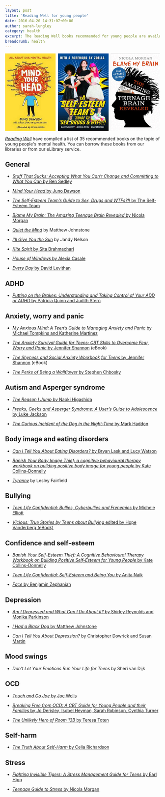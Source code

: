 ```yaml
---
layout: post
title: 'Reading Well for young people'
date: 2016-04-20 14:31:07+00:00
author: sarah-lungley
category: health
excerpt: The Reading Well books recommended for young people are available to borrow from our libraries.
breadcrumb: health
---
```

![The Self-Esteem Team’s Guide to Sex, Drugs and WTFs?!! by The Self-Esteem Team, Mind Your Head by Juno Dawson and Blame My Brain: The Amazing Teenage Brain Revealed by Nicola Morgan](/images/featured/featured-reading-well-for-young-people.jpg)

[<cite>Reading Well</cite>](http://reading-well.org.uk/books/books-on-prescription/young-people-s-mental-health) have compiled a list of 35 recommended books on the topic of young people's mental health. You can borrow these books from our libraries or from our eLibrary service.

## General

* [<cite>Stuff That Sucks: Accepting What You Can’t Change and Committing to What You Can</cite> by Ben Sedley](https://suffolk.spydus.co.uk/cgi-bin/spydus.exe/ENQ/OPAC/BIBENQ/2484221?QRY=CTIBIB%3C%20IRN(53719364)&amp;QRYTEXT=Stuff%20that%20sucks%20%3A%20accepting%20what%20you%20can%27t%20change%20and%20committing%20to%20what%20you%20can)

* [<cite>Mind Your Head</cite> by Juno Dawson](https://suffolk.spydus.co.uk/cgi-bin/spydus.exe/ENQ/OPAC/BIBENQ/2484664?QRY=CTIBIB%3C%20IRN(57962502)&amp;QRYTEXT=Mind%20your%20head)

* [<cite>The Self-Esteem Team’s Guide to Sex, Drugs and WTFs?!!</cite> by The Self-Esteem Team](https://suffolk.spydus.co.uk/cgi-bin/spydus.exe/ENQ/OPAC/BIBENQ/3535900?QRY=CTIBIB%3C%20IRN(55306896)&amp;QRYTEXT=The%20Self-Esteem%20Team%27s%20guide%20to%20sex%2C%20drugs%20%26%20WTFs%3F!!)

* [<cite>Blame My Brain: The Amazing Teenage Brain Revealed</cite> by Nicola Morgan](https://suffolk.spydus.co.uk/cgi-bin/spydus.exe/ENQ/OPAC/BIBENQ/2485524?QRY=CTIBIB%3C%20IRN(698397)&amp;QRYTEXT=Blame%20my%20brain%20%3A%20the%20amazing%20teenage%20brain%20revealed)

* [<cite>Quiet the Mind</a></cite> by Matthew Johnstone](https://suffolk.spydus.co.uk/cgi-bin/spydus.exe/ENQ/OPAC/BIBENQ/2485956?QRY=CTIBIB%3C%20IRN(1333080)&amp;QRYTEXT=Quiet%20the%20mind)

* [<cite>I’ll Give You the Sun</a></cite> by Jandy Nelson](https://suffolk.spydus.co.uk/cgi-bin/spydus.exe/ENQ/OPAC/BIBENQ/2486359?QRY=CTIBIB%3C%20IRN(47356484)&amp;QRYTEXT=I%27ll%20give%20you%20the%20sun)

* [<cite>Kite Spirit</cite> by Sita Brahmachari](https://suffolk.spydus.co.uk/cgi-bin/spydus.exe/ENQ/OPAC/BIBENQ/2486629?QRY=CTIBIB%3C%20IRN(20248644)&amp;QRYTEXT=Kite%20spirit)

* [<cite>House of Windows</cite> by Alexia Casale](https://suffolk.spydus.co.uk/cgi-bin/spydus.exe/ENQ/OPAC/BIBENQ/2487044?QRY=CTIBIB%3C%20IRN(1092139)&amp;QRYTEXT=House%20of%20windows)

* [<cite>Every Day</cite> by David Levithan](https://suffolk.spydus.co.uk/cgi-bin/spydus.exe/ENQ/OPAC/BIBENQ/2490757?QRY=CTIBIB%3C%20IRN(235225)&amp;QRYTEXT=Every%20day)

## ADHD

* [<cite>Putting on the Brakes: Understanding and Taking Control of Your ADD or ADHD</cite> by Patricia Quinn and Judith Stern](https://suffolk.spydus.co.uk/cgi-bin/spydus.exe/ENQ/OPAC/BIBENQ/7429915?QRY=CTIBIB%3C%20IRN(63831256)&amp;QRYTEXT=Putting%20on%20the%20brakes%20%3A%20understanding%20and%20taking%20control%20of%20your%20ADD%20or%20ADHD)

## Anxiety, worry and panic

* [<cite>My Anxious Mind: A Teen’s Guide to Managing Anxiety and Panic</cite> by Michael Tompkins and Katherine Martinez](https://suffolk.spydus.co.uk/cgi-bin/spydus.exe/ENQ/OPAC/BIBENQ/2494215?QRY=CTIBIB%3C%20IRN(1241917)&amp;QRYTEXT=My%20anxious%20mind%20%3A%20a%20teen%27s%20guide%20to%20managing%20anxiety%20and%20panic)

* [<cite>The Anxiety Survival Guide for Teens: CBT Skills to Overcome Fear, Worry and Panic</cite> by Jennifer Shannon](http://suffolklibraries.lib.overdrive.com/11CAD647-0210-4285-BF0F-8B900F964402/10/50/en/ContentDetails.htm?id=3405E646-659F-4030-915F-F429D55BFCFA) (eBook)

* [<cite>The Shyness and Social Anxiety Workbook for Teens</cite> by Jennifer Shannon](http://suffolklibraries.lib.overdrive.com/11CAD647-0210-4285-BF0F-8B900F964402/10/50/en/ContentDetails.htm?id=848B4D8B-3479-4E60-976A-213BFEB78BD3) (eBook)

* [<cite>The Perks of Being a Wallflower</cite> by Stephen Chbosky](https://suffolk.spydus.co.uk/cgi-bin/spydus.exe/ENQ/OPAC/BIBENQ/2491887?QRY=CTIBIB%3C%20IRN(704656)&amp;QRYTEXT=The%20perks%20of%20being%20a%20wallflower)

## Autism and Asperger syndrome

* [<cite>The Reason I Jump</cite> by Naoki Higashida](https://suffolk.spydus.co.uk/cgi-bin/spydus.exe/ENQ/OPAC/BIBENQ/2491489?QRY=CTIBIB%3C%20IRN(20750620)&amp;QRYTEXT=The%20reason%20I%20jump)

* [<cite>Freaks, Geeks and Asperger Syndrome: A User’s Guide to Adolescence</cite> by Luke Jackson](https://suffolk.spydus.co.uk/cgi-bin/spydus.exe/ENQ/OPAC/BIBENQ/2490097?QRY=CTIBIB%3C%20IRN(1603771)&amp;QRYTEXT=Freaks%2C%20geeks%20and%20Asperger%20syndrome%20%3A%20a%20user%20guide%20to%20adolescence)

* [<cite>The Curious Incident of the Dog in the Night-Time</cite> by Mark Haddon](https://suffolk.spydus.co.uk/cgi-bin/spydus.exe/ENQ/OPAC/BIBENQ/2491190?QRY=CTIBIB%3C%20IRN(133590)&amp;QRYTEXT=The%20curious%20incident%20of%20the%20dog%20in%20the%20night-time)

## Body image and eating disorders

* [<cite>Can I Tell You About Eating Disorders?</cite> by Bryan Lask and Lucy Watson](https://suffolk.spydus.co.uk/cgi-bin/spydus.exe/ENQ/OPAC/BIBENQ/2494855?QRY=CTIBIB%3C%20IRN(42024786)&amp;QRYTEXT=Can%20I%20tell%20you%20about%20eating%20disorders%3F%20%3A%20a%20guide%20for%20friends%2C%20family%20and%20professionals)

* [<cite>Banish Your Body Image Thief: a cognitive behavioural therapy workbook on building positive body image for young people</cite> by Kate Collins-Donnelly](https://suffolk.spydus.co.uk/cgi-bin/spydus.exe/ENQ/OPAC/BIBENQ/3555535?QRY=CTIBIB%3C%20IRN(34004251)&amp;QRYTEXT=Banish%20your%20body%20image%20thief%20%3A%20a%20cognitive%20behavioural%20therapy%20workbook%20on%20building%20positive%20body%20image%20for%20young%20people)

* [<cite>Tyranny</a></cite> by Lesley Fairfield](https://suffolk.spydus.co.uk/cgi-bin/spydus.exe/ENQ/OPAC/BIBENQ/2493423?QRY=CTIBIB%3C%20IRN(891186)&amp;QRYTEXT=Tyranny)

## Bullying

* [<cite>Teen Life Confidential: Bullies, Cyberbullies and Frenemies</cite> by Michele Elliott](https://suffolk.spydus.co.uk/cgi-bin/spydus.exe/ENQ/OPAC/BIBENQ/2495226?QRY=CTIBIB%3C%20IRN(14734474)&amp;QRYTEXT=Bullies%2C%20cyberbullies%20and%20frenemies)

* [<cite>Vicious: True Stories by Teens about Bullying</cite> edited by Hope Vanderberg (eBook)](http://suffolklibraries.lib.overdrive.com/11CAD647-0210-4285-BF0F-8B900F964402/10/50/en/ContentDetails.htm?id=8F6151FA-91CF-4F08-AD79-ECD78D60E59E)

## Confidence and self-esteem

* [<cite>Banish Your Self-Esteem Thief: A Cognitive Behavioural Therapy Workbook on Building Positive Self-Esteem for Young People</cite> by Kate Collins-Donnelly](https://suffolk.spydus.co.uk/cgi-bin/spydus.exe/ENQ/OPAC/BIBENQ/2495422?QRY=CTIBIB%3C%20IRN(36215422)&amp;QRYTEXT=Banish%20your%20self-esteem%20thief%20%3A%20a%20cognitive%20behavioural%20therapy%20workbook%20on%20building%20positive%20self-esteem%20for%20young%20people)

* [<cite>Teen Life Confidential: Self-Esteem and Being You</cite> by Anita Naik](https://suffolk.spydus.co.uk/cgi-bin/spydus.exe/ENQ/OPAC/BIBENQ/2490510?QRY=CTIBIB%3C%20IRN(20247141)&amp;QRYTEXT=Self%20esteem%20and%20being%20you)

* [<cite>Face</cite> by Benjamin Zephaniah](https://suffolk.spydus.co.uk/cgi-bin/spydus.exe/ENQ/OPAC/BIBENQ/2489537?QRY=CTIBIB%3C%20IRN(28342)&amp;QRYTEXT=Face)

## Depression

* [<cite>Am I Depressed and What Can I Do About it?</cite> by Shirley Reynolds and Monika Parkinson](https://suffolk.spydus.co.uk/cgi-bin/spydus.exe/ENQ/OPAC/BIBENQ/2494537?QRY=CTIBIB%3C%20IRN(56500042)&amp;QRYTEXT=Am%20I%20depressed%20and%20what%20can%20I%20do%20about%20it%3F%20%3A%20a%20CBT%20self-help%20guide%20for%20teenagers%20experiencing%20low%20mood%20and%20depression)

* [<cite>I Had a Black Dog</cite> by Matthew Johnstone](https://suffolk.spydus.co.uk/cgi-bin/spydus.exe/ENQ/OPAC/BIBENQ/2489084?QRY=CTIBIB%3C%20IRN(1010207)&amp;QRYTEXT=I%20had%20a%20black%20dog)

* [<cite>Can I Tell You About Depression?</cite> by Christopher Dowrick and Susan Martin](https://suffolk.spydus.co.uk/cgi-bin/spydus.exe/ENQ/OPAC/BIBENQ/2494712?QRY=CTIBIB%3C%20IRN(46653016)&amp;QRYTEXT=Can%20I%20tell%20you%20about%20depression%3F%20%3A%20a%20guide%20for%20friends%2C%20family%20and%20professionals)

## Mood swings

* <cite>Don’t Let Your Emotions Run Your Life for Teens</cite> by Sheri van Dijk

## OCD

* [<cite>Touch and Go Joe</cite> by Joe Wells](https://suffolk.spydus.co.uk/cgi-bin/spydus.exe/ENQ/OPAC/BIBENQ/2492308?QRY=CTIBIB%3C%20IRN(1610612)&amp;QRYTEXT=Touch%20and%20go%20Joe%20%3A%20an%20adolescent%27s%20experience%20of%20OCD)

* [<cite>Breaking Free from OCD: A CBT Guide for Young People and their Families</cite> by Jo Derisley, Isobel Heyman, Sarah Robinson, Cynthia Turner](https://suffolk.spydus.co.uk/cgi-bin/spydus.exe/ENQ/OPAC/BIBENQ/2495709?QRY=CTIBIB%3C%20IRN(1610882)&amp;QRYTEXT=Breaking%20free%20from%20OCD%20%3A%20a%20CBT%20guide%20for%20young%20people%20and%20their%20families)

* [<cite>The Unlikely Hero of Room 13B</cite> by Teresa Toten](https://suffolk.spydus.co.uk/cgi-bin/spydus.exe/ENQ/OPAC/BIBENQ/2488833?QRY=CTIBIB%3C%20IRN(47113609)&amp;QRYTEXT=The%20unlikely%20hero%20of%20Room%2013B)

## Self-harm

* [<cite>The Truth About Self-Harm</cite> by Celia Richardson](https://suffolk.spydus.co.uk/cgi-bin/spydus.exe/ENQ/OPAC/BIBENQ/3558207?QRY=CTIBIB%3C%20IRN(60852793)&amp;QRYTEXT=Truth%20About%20Self-harm%20%3A%20For%20Young%20People%20and%20Their%20Friends)

## Stress

* [<cite>Fighting Invisible Tigers: A Stress Management Guide for Teens</cite> by Earl Hipp](https://suffolk.spydus.co.uk/cgi-bin/spydus.exe/ENQ/OPAC/BIBENQ/3553959?QRY=CTIBIB%3C%20IRN(60852794)&amp;QRYTEXT=Fighting%20invisible%20tigers%20%3A%20stress%20management%20for%20teens)

* [<cite>Teenage Guide to Stress</cite> by Nicola Morgan](https://suffolk.spydus.co.uk/cgi-bin/spydus.exe/ENQ/OPAC/BIBENQ/2487716?QRY=CTIBIB%3C%20IRN(38544638)&amp;QRYTEXT=The%20teenage%20guide%20to%20stress)

